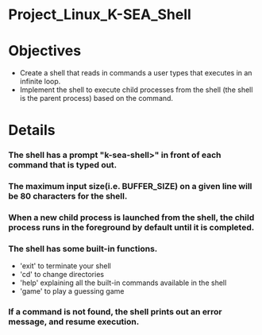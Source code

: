 # Project_Linux_K-SEA_Shell

# Objectives
* Create a shell that reads in commands a user types that executes in an infinite loop.
* Implement the shell to execute child processes from the shell (the shell is the parent process) based on the command.

# Details
### The shell has a prompt "k-sea-shell>" in front of each command that is typed out.
### The maximum input size(i.e. BUFFER_SIZE) on a given line will be 80 characters for the shell.
### When a new child process is launched from the shell, the child process runs in the foreground by default until it is completed.
### The shell has some built-in functions. 
* 'exit' to terminate your shell
* 'cd' to change directories
* 'help' explaining all the built-in commands available in the shell
* 'game' to play a guessing game
### If a command is not found, the shell prints out an error message, and resume execution.
